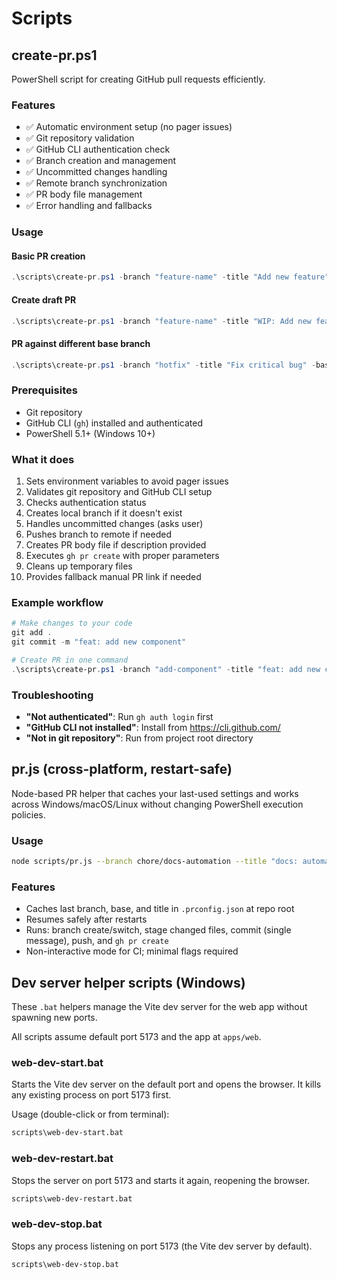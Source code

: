 # Scripts

## create-pr.ps1

PowerShell script for creating GitHub pull requests efficiently.

### Features
- ✅ Automatic environment setup (no pager issues)
- ✅ Git repository validation
- ✅ GitHub CLI authentication check
- ✅ Branch creation and management
- ✅ Uncommitted changes handling
- ✅ Remote branch synchronization
- ✅ PR body file management
- ✅ Error handling and fallbacks

### Usage

#### Basic PR creation
```powershell
.\scripts\create-pr.ps1 -branch "feature-name" -title "Add new feature" -body "This PR adds..."
```

#### Create draft PR
```powershell
.\scripts\create-pr.ps1 -branch "feature-name" -title "WIP: Add new feature" -draft
```

#### PR against different base branch
```powershell
.\scripts\create-pr.ps1 -branch "hotfix" -title "Fix critical bug" -base "develop"
```

### Prerequisites
- Git repository
- GitHub CLI (`gh`) installed and authenticated
- PowerShell 5.1+ (Windows 10+)

### What it does
1. Sets environment variables to avoid pager issues
2. Validates git repository and GitHub CLI setup
3. Checks authentication status
4. Creates local branch if it doesn't exist
5. Handles uncommitted changes (asks user)
6. Pushes branch to remote if needed
7. Creates PR body file if description provided
8. Executes `gh pr create` with proper parameters
9. Cleans up temporary files
10. Provides fallback manual PR link if needed

### Example workflow
```powershell
# Make changes to your code
git add .
git commit -m "feat: add new component"

# Create PR in one command
.\scripts\create-pr.ps1 -branch "add-component" -title "feat: add new component" -body "Adds a new reusable component for the dashboard."
```

### Troubleshooting
- **"Not authenticated"**: Run `gh auth login` first
- **"GitHub CLI not installed"**: Install from https://cli.github.com/
- **"Not in git repository"**: Run from project root directory

## pr.js (cross-platform, restart-safe)

Node-based PR helper that caches your last-used settings and works across Windows/macOS/Linux without changing PowerShell execution policies.

### Usage

```bash
node scripts/pr.js --branch chore/docs-automation --title "docs: automate" --body "..." --base main --draft
```

### Features
- Caches last branch, base, and title in `.prconfig.json` at repo root
- Resumes safely after restarts
- Runs: branch create/switch, stage changed files, commit (single message), push, and `gh pr create`
- Non-interactive mode for CI; minimal flags required

## Dev server helper scripts (Windows)

These `.bat` helpers manage the Vite dev server for the web app without spawning new ports.

All scripts assume default port 5173 and the app at `apps/web`.

### web-dev-start.bat
Starts the Vite dev server on the default port and opens the browser. It kills any existing process on port 5173 first.

Usage (double-click or from terminal):
```bat
scripts\web-dev-start.bat
```

### web-dev-restart.bat
Stops the server on port 5173 and starts it again, reopening the browser.
```bat
scripts\web-dev-restart.bat
```

### web-dev-stop.bat
Stops any process listening on port 5173 (the Vite dev server by default).
```bat
scripts\web-dev-stop.bat
```